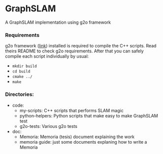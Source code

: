 # GraphSLAM

A GraphSLAM implementation using g2o framework

### Requirements

g2o framework ([link](https://github.com/RainerKuemmerle/g2o)) installed is required to compile the C++ scripts. Read theirs README to check g2o requirements. After that you can safely compile each script individually by usual:

- `mkdir build`
- `cd build`
- `cmake ../`
- `make` 

### Directories:
- code:
    - my-scripts: C++ scripts that performs SLAM magic
    - python-helpers: Python scripts that make easy to make GraphSLAM test
    - g2o-tests: Various g2o tests
- doc:
    - Memoria: Memoria (tesis) document explaining the work
    - memoria guide: just some documents explaning how to write a Memoria 
